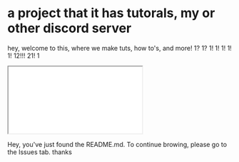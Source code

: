# a project that it has tutorals, my or other discord server
hey, welcome to this, where we make tuts, how to's, and more! 1? 1? 1! 1! 1! 1! 1! 12!!! 21! 1

<iframe src="URL_of_content_to_embed" width="width_value" height="height_value" title="descriptive_title"></iframe>

Hey, you've just found the README.md. To continue browing, please go to the Issues tab. thanks